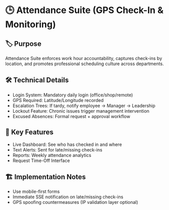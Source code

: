 # 🕒 Attendance Suite (GPS Check-In & Monitoring)

## 🏷️ Purpose
Attendance Suite enforces work hour accountability, captures check-ins by location, and promotes professional scheduling culture across departments.

## 🛠️ Technical Details
- Login System: Mandatory daily login (office/shop/remote)
- GPS Required: Latitude/Longitude recorded
- Escalation Trees: If tardy, notify employee → Manager → Leadership
- Lockout Feature: Chronic issues trigger management intervention
- Excused Absences: Formal request + approval workflow

## 🎯 Key Features
- Live Dashboard: See who has checked in and where
- Text Alerts: Sent for late/missing check-ins
- Reports: Weekly attendance analytics
- Request Time-Off Interface

## 🏗️ Implementation Notes
- Use mobile-first forms
- Immediate SSE notification on late/missing check-ins
- GPS spoofing countermeasures (IP validation layer optional)